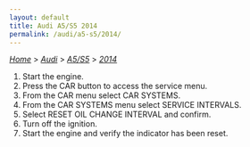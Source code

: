 ```yaml
---
layout: default
title: Audi A5/S5 2014
permalink: /audi/a5-s5/2014/
---
```

[*Home*](/) > [*Audi*](/audi/) > [*A5/S5*](/audi/a5-s5/) > [*2014*](/audi/a5-s5/2014/)
1. Start the engine.
2. Press the CAR button to access the service menu.
3. From the CAR menu select CAR SYSTEMS.
4. From the CAR SYSTEMS menu select SERVICE INTERVALS.
5. Select RESET OIL CHANGE INTERVAL and confirm.
6. Turn off the ignition.
7. Start the engine and verify the indicator has been reset.